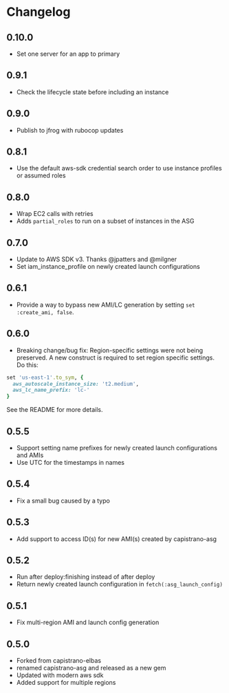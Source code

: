 Changelog
=========

## 0.10.0

* Set one server for an app to primary

## 0.9.1

* Check the lifecycle state before including an instance

## 0.9.0

* Publish to jfrog with rubocop updates

## 0.8.1

* Use the default aws-sdk credential search order to use instance profiles
  or assumed roles

## 0.8.0

* Wrap EC2 calls with retries
* Adds `partial_roles` to run on a subset of instances in the ASG

## 0.7.0

* Update to AWS SDK v3. Thanks @jpatters and @milgner
* Set iam_instance_profile on newly created launch configurations

## 0.6.1

* Provide a way to bypass new AMI/LC generation by setting `set :create_ami, false`.

## 0.6.0

* Breaking change/bug fix: Region-specific settings were not being preserved. A
  new construct is required to set region specific settings. Do this:

```ruby
set 'us-east-1'.to_sym, {
  aws_autoscale_instance_size: 't2.medium',
  aws_lc_name_prefix: 'lc-'
}
```

See the README for more details.

## 0.5.5

* Support setting name prefixes for newly created launch configurations and AMIs
* Use UTC for the timestamps in names

## 0.5.4

* Fix a small bug caused by a typo

## 0.5.3

* Add support to access ID(s) for new AMI(s) created by capistrano-asg

## 0.5.2

* Run after deploy:finishing instead of after deploy
* Return newly created launch configuration in `fetch(:asg_launch_config)`

## 0.5.1

* Fix multi-region AMI and launch config generation

## 0.5.0

* Forked from capistrano-elbas
* renamed capistrano-asg and released as a new gem
* Updated with modern aws sdk
* Added support for multiple regions
